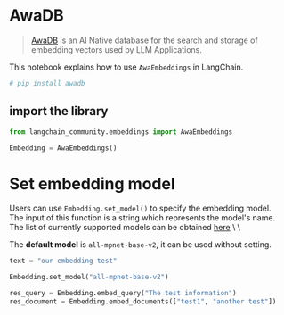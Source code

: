 # AwaDB

>[AwaDB](https://github.com/awa-ai/awadb) is an AI Native database for the search and storage of embedding vectors used by LLM Applications.

This notebook explains how to use `AwaEmbeddings` in LangChain.


```python
# pip install awadb
```

## import the library


```python
from langchain_community.embeddings import AwaEmbeddings
```


```python
Embedding = AwaEmbeddings()
```

# Set embedding model
Users can use `Embedding.set_model()` to specify the embedding model. \
The input of this function is a string which represents the model's name. \
The list of currently supported models can be obtained [here](https://github.com/awa-ai/awadb) \ \ 

The **default model** is `all-mpnet-base-v2`, it can be used without setting.


```python
text = "our embedding test"

Embedding.set_model("all-mpnet-base-v2")
```


```python
res_query = Embedding.embed_query("The test information")
res_document = Embedding.embed_documents(["test1", "another test"])
```
